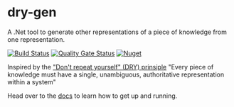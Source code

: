 # dry-gen
A .Net tool to generate other representations of a piece of knowledge from one representation. 

[![Build Status](https://github.com/ebjornset/DryGen/actions/workflows/build.yml/badge.svg?branch=main)](https://github.com/ebjornset/DryGen/actions/workflows/build.yml)
[![Quality Gate Status](https://sonarcloud.io/api/project_badges/measure?project=ebjornset_DryGen&metric=alert_status)](https://sonarcloud.io/summary/new_code?id=ebjornset_DryGen)
[![Nuget](https://img.shields.io/nuget/v/dry-gen.svg)](https://www.nuget.org/packages?q=dry-gen)


Inspired by the ["Don't repeat yourself" (DRY) prinsiple](https://en.wikipedia.org/wiki/Don%27t_repeat_yourself) "Every piece of knowledge must have a single, unambiguous, authoritative representation within a system"

Head over to the [docs](https://docs.drygen.net) to learn how to get up and running. 